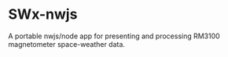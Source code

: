 # SWx-nwjs
A portable nwjs/node app for presenting and processing RM3100 magnetometer space-weather data.
